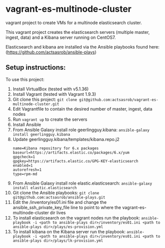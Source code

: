 # vagrant-es-multinode-cluster
vagrant project to create VMs for a multinode elasticsearch cluster.

This vagrant project creates the elasticsearch servers (multiple master, ingest, data) and a Kibana server running on CentOS7.

Elasticsearch and kibana are installed via the Ansible playbooks found here: (https://github.com/actsasrob/ansible-plays)


## Setup instructions:
To use this project:
1. Install VirtualBox (tested with v5.1.36)
1. Install Vagrant (tested with Vagrant 1.9.3)
1. Git clone this project: `git clone git@github.com:actsasrob/vagrant-es-multinode-cluster.git`
1. Edit Vagrantfile to contain the desired number of master, ingest, data nodes
1. Run `vagrant up` to create the servers
1. Install Ansible
1. From Ansible Galaxy install role geerlingguy.kibana: `ansible-galaxy install geerlingguy.kibana`
1. Update geerlingguy.kibana/templates/kibana.repo.j2
    ```[kibana-6.x]
    name=Kibana repository for 6.x packages
    baseurl=https://artifacts.elastic.co/packages/6.x/yum
    gpgcheck=1
    gpgkey=https://artifacts.elastic.co/GPG-KEY-elasticsearch
    enabled=1
    autorefresh=1
    type=rpm-md
    ```
1. From Ansible Galaxy install role elastic.elasticsearch: `ansible-galaxy install elastic.elasticsearch`
1. Git clone the Ansible playbooks: `git clone git@github.com:actsasrob/ansible-plays.git` 
1. Edit the <path to ansible-plays dir>/inventory/es01.ini file and change the ansible_ssh_private_key_file line to point to where the vagrant-es-multinode-cluster dir lives
1. To install elasticsearch on the vagrant nodes run the playbook:  `ansible-playbook -i <path to ansible-plays dir>/inventory/es01.ini <path to ansible-plays dir>/plays/es-provision.yml`
1. To install kibana on the Kibana server run the playbook: `ansible-playbook -i <path to ansible-plays dir>/inventory/es01.ini <path to ansible-plays dir>/plays/lk-provision.yml`
